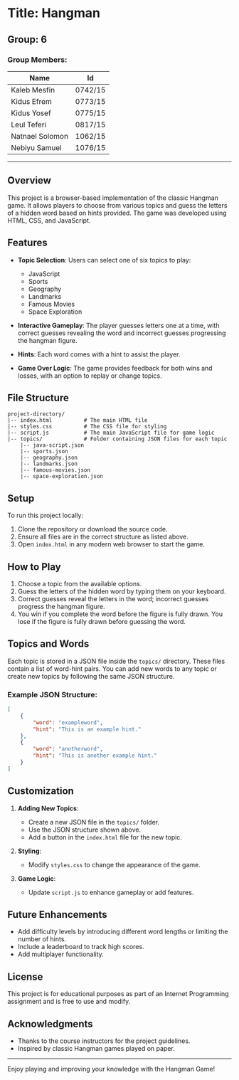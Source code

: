 # Title: Hangman
## Group: 6

### Group Members:

| Name          | Id          |
|---------------|-------------|
|Kaleb Mesfin   |0742/15      |
|Kidus Efrem    |0773/15      |
|Kidus Yosef    |0775/15      |
|Leul Teferi    |0817/15      |
|Natnael Solomon|1062/15      |
|Nebiyu Samuel  |1076/15      |

---


## Overview
This project is a browser-based implementation of the classic Hangman game. It allows players to choose from various topics and guess the letters of a hidden word based on hints provided. The game was developed using HTML, CSS, and JavaScript.

## Features
- **Topic Selection**: Users can select one of six topics to play:
  - JavaScript
  - Sports
  - Geography
  - Landmarks
  - Famous Movies
  - Space Exploration

- **Interactive Gameplay**: The player guesses letters one at a time, with correct guesses revealing the word and incorrect guesses progressing the hangman figure.

- **Hints**: Each word comes with a hint to assist the player.

- **Game Over Logic**: The game provides feedback for both wins and losses, with an option to replay or change topics.

## File Structure
```
project-directory/
|-- index.html          # The main HTML file
|-- styles.css          # The CSS file for styling
|-- script.js           # The main JavaScript file for game logic
|-- topics/             # Folder containing JSON files for each topic
    |-- java-script.json
    |-- sports.json
    |-- geography.json
    |-- landmarks.json
    |-- famous-movies.json
    |-- space-exploration.json
```

## Setup
To run this project locally:
1. Clone the repository or download the source code.
2. Ensure all files are in the correct structure as listed above.
3. Open `index.html` in any modern web browser to start the game.

## How to Play
1. Choose a topic from the available options.
2. Guess the letters of the hidden word by typing them on your keyboard.
3. Correct guesses reveal the letters in the word; incorrect guesses progress the hangman figure.
4. You win if you complete the word before the figure is fully drawn. You lose if the figure is fully drawn before guessing the word.

## Topics and Words
Each topic is stored in a JSON file inside the `topics/` directory. These files contain a list of word-hint pairs. You can add new words to any topic or create new topics by following the same JSON structure.

### Example JSON Structure:
```json
[
    {
        "word": "exampleword",
        "hint": "This is an example hint."
    },
    {
        "word": "anotherword",
        "hint": "This is another example hint."
    }
]
```

## Customization
1. **Adding New Topics**:
   - Create a new JSON file in the `topics/` folder.
   - Use the JSON structure shown above.
   - Add a button in the `index.html` file for the new topic.

2. **Styling**:
   - Modify `styles.css` to change the appearance of the game.

3. **Game Logic**:
   - Update `script.js` to enhance gameplay or add features.

## Future Enhancements
- Add difficulty levels by introducing different word lengths or limiting the number of hints.
- Include a leaderboard to track high scores.
- Add multiplayer functionality.

## License
This project is for educational purposes as part of an Internet Programming assignment and is free to use and modify.

## Acknowledgments
- Thanks to the course instructors for the project guidelines.
- Inspired by classic Hangman games played on paper.

---
Enjoy playing and improving your knowledge with the Hangman Game!

